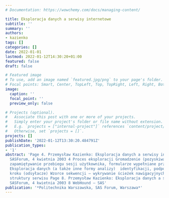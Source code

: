 ```yaml
---
# Documentation: https://wowchemy.com/docs/managing-content/

title: Eksploracja danych a serwisy internetowe
subtitle: ''
summary: ''
authors:
- kazienko
tags: []
categories: []
date: 2022-01-01
lastmod: 2022-01-12T14:30:20+01:00
featured: false
draft: false

# Featured image
# To use, add an image named `featured.jpg/png` to your page's folder.
# Focal points: Smart, Center, TopLeft, Top, TopRight, Left, Right, BottomLeft, Bottom, BottomRight.
image:
  caption: ''
  focal_point: ''
  preview_only: false

# Projects (optional).
#   Associate this post with one or more of your projects.
#   Simply enter your project's folder or file name without extension.
#   E.g. `projects = ["internal-project"]` references `content/project/deep-learning/index.md`.
#   Otherwise, set `projects = []`.
projects: []
publishDate: '2022-01-12T13:30:20.484791Z'
publication_types:
- '1'
abstract: 'Page 4. Przemysław Kazienko: Eksploracja danych a serwisy internetowe.
  SASForum, 4 kwietnia 2003 4 Proces eksploracji Gromadzenie (pozyskiwanie) danych:
  zapamiętywanie przebiegu sesji użytkownika, formularze wypełniane przez użytkownika.
  Eksploracja danych (a także inne formy analizy)  identyfikacji, podpowiadanie następnego
  kroku (odsyłacze) Wzorce sekwencji – wykrywanie ścieżek nawigacyjnych, reorganizacja
  struktury serwisu Page 8. Przemysław Kazienko: Eksploracja danych a serwisy internetowe.
  SASForum, 4 kwietnia 2003 8 WebHound – SAS'
publication: '*Politechnika Warszawska, SAS Forum, Warszawa*'
---
```

